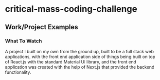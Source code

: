 # critical-mass-coding-challenge

## Work/Project Examples
### What To Watch
A project I built on my own from the ground up, built to be a full stack web applications, with the front end application side of things being built on top of React.js with the standard Material UI library, and the front end application was created with the help of Next.js that provided the backend functionality.

